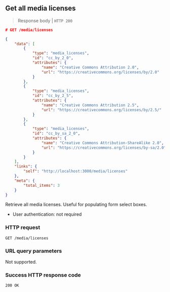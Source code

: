 ## Get all media licenses

> Response body | `HTTP 200`

```JSON
# GET /media/licenses

{
    "data": [
        {
            "type": "media_licenses",
            "id": "cc_by_2_0",
            "attributes": {
                "name": "Creative Commons Attribution 2.0",
                "url": "https://creativecommons.org/licenses/by/2.0"
            }
        },
        {
            "type": "media_licenses",
            "id": "cc_by_2_5",
            "attributes": {
                "name": "Creative Commons Attribution 2.5",
                "url": "https://creativecommons.org/licenses/by/2.5/"
            }
        },
        {
            "type": "media_licenses",
            "id": "cc_by_sa_2_0",
            "attributes": {
                "name": "Creative Commons Attribution-ShareAlike 2.0",
                "url": "https://creativecommons.org/licenses/by-sa/2.0"
            }
        }
    ],
    "links": {
        "self": "http://localhost:3000/media/licenses"
    },
    "meta": {
        "total_items": 3
    }
}
```

Retrieve all media licenses. Useful for populating form select boxes.

* User authentication: not required

### HTTP request

`GET /media/licenses`

### URL query parameters

Not supported.

### Success HTTP response code

`200 OK`
